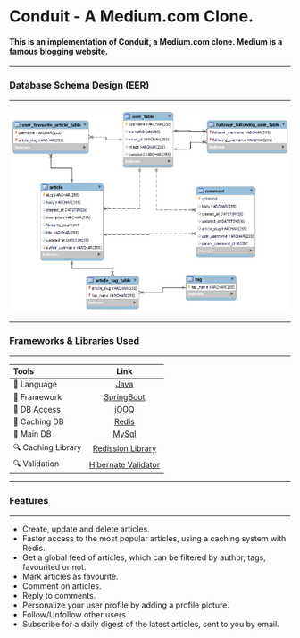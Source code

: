 # Conduit - A Medium.com Clone.
#### This is an implementation of Conduit, a Medium.com clone. Medium is a famous blogging website.
---
### Database Schema Design (EER)
---
<p align="center">
  <img src="art/Conduit%20EER.png" alt="EER Diagram">
</p>

---
### Frameworks & Libraries Used
---

|       Tools                |                                 Link                                 |
|:---------------------------|:--------------------------------------------------------------------:|
| 🤖  Language              |           [Java](https://www.java.com/en/)                           |
| 💚  Framework             | [SpringBoot](https://spring.io/projects/spring-boot)                 |
| 📁  DB Access             |            [jOOQ](https://www.jooq.org/)                             |
| 📼  Caching DB            |           [Redis](https://redis.io/)                                 |
| 📁  Main DB               |           [MySql](https://www.mysql.com/)                            |
| 🔍  Caching Library       |           [Redission Library](https://github.com/redisson/redisson)  |
| 🔍  Validation            |           [Hibernate Validator](https://hibernate.org/validator/)    |

  

---
### Features
---
- Create, update and delete articles.
- Faster access to the most popular articles, using a caching system with Redis.
- Get a global feed of articles, which can be filtered by author, tags, favourited or not.
- Mark articles as favourite.
- Comment on articles.
- Reply to comments.
- Personalize your user profile by adding a profile picture.
- Follow/Unfollow other users.
- Subscribe for a daily digest of the latest articles, sent to you by email.

